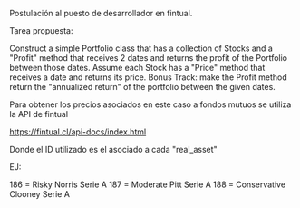 Postulación al puesto de desarrollador en fintual.

Tarea propuesta:

Construct a simple Portfolio class that has a collection of Stocks and a "Profit" method that receives 2 dates and returns the profit of the Portfolio between those dates. Assume each Stock has a "Price" method that receives a date and returns its price.
Bonus Track: make the Profit method return the "annualized return" of the portfolio between the given dates.

Para obtener los precios asociados en este caso a fondos mutuos se utiliza la API de fintual

https://fintual.cl/api-docs/index.html

Donde el ID utilizado es el asociado a cada "real_asset"

EJ:

186 = Risky Norris Serie A
187 = Moderate Pitt Serie A
188 = Conservative Clooney Serie A
